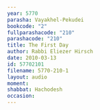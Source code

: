 ```yaml
---
year: 5770
parasha: Vayakhel-Pekudei
bookcode: "2"
fullparashacode: "210"
parashacode: "210"
title: The First Day
author: Rabbi Eliezer Hirsch
date: 2010-03-13
id: 57702101
filename: 5770-210-1
layout: audio
moment: 
shabbat: Hachodesh
occasion: 
---
```

